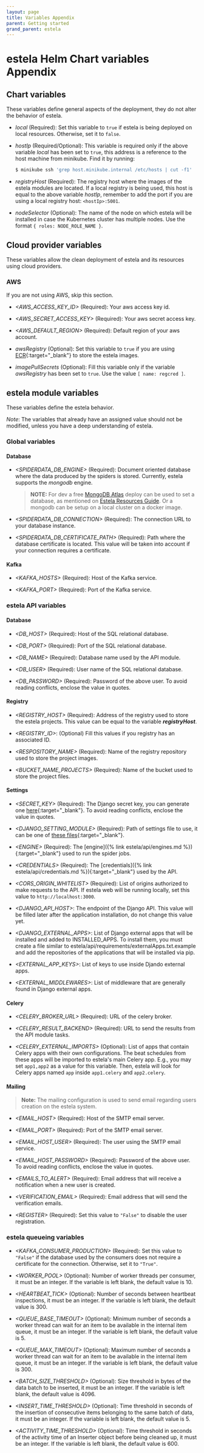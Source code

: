 ```yaml
---
layout: page
title: Variables Appendix
parent: Getting started
grand_parent: estela
---
```


# estela Helm Chart variables Appendix

## Chart variables

These variables define general aspects of the deployment, they do not alter the behavior
of estela.

* _local_ (Required): Set this variable to `true` if estela is being deployed on local
  resources. Otherwise, set it to `false`.

* _hostIp_ (Required/Optional): This variable is required only if the above variable _local_ has 
  been set to `true`, this address is a reference to the host machine from minikube. 
  Find it by running:
  ```bash
  $ minikube ssh 'grep host.minikube.internal /etc/hosts | cut -f1'
  ```

* _registryHost_ (Required): The registry host where the images of the estela modules are 
  located. If a local registry is being used, this host is equal to the above variable
  _hostIp_, remember to add the port if you are using a local registry host: `<hostIp>:5001`.

* _nodeSelector_ (Optional): The name of the node on which estela will be installed in case
  the Kubernetes cluster has multiple nodes. Use the format `{ roles: NODE_ROLE_NAME }`.
  
## Cloud provider variables

These variables allow the clean deployment of estela and its resources using cloud providers.

### AWS

If you are not using AWS, skip this section.

* _<AWS\_ACCESS\_KEY\_ID>_ (Required): Your aws access key id.

* _<AWS\_SECRET\_ACCESS\_KEY>_ (Required): Your aws secret access key.

* _<AWS\_DEFAULT\_REGION>_ (Required): Default region of your aws account.

* _awsRegistry_ (Optional): Set this variable to `true` if you are using
  [ECR](https://aws.amazon.com/ecr/){:target="_blank"} to store the estela images.

* _imagePullSecrets_ (Optional): Fill this variable only if the variable _awsRegistry_ 
  has been set to `true`. Use the value `[ name: regcred ]`.

## estela module variables

These variables define the estela behavior.

_Note_: The variables that already have an assigned value should not be modified, unless
you have a deep understanding of estela.

### Global variables

#### Database

* _<SPIDERDATA\_DB\_ENGINE>_ (Required): Document oriented database where the data produced 
  by the spiders is stored. Currently, estela supports the _mongodb_ engine.

  > **NOTE:**
  >  For dev a free [MongoDB Atlas](https://www.mongodb.com/cloud/atlas) deploy can be used to set a database, as mentioned on [Estela Resources Guide](./resources.md).
  >  Or a mongodb can be setup on a local cluster on a docker image.

* _<SPIDERDATA\_DB\_CONNECTION>_ (Required): The connection URL to your database instance.

* _<SPIDERDATA\_DB\_CERTIFICATE\_PATH>_ (Required): Path where the database certificate is
  located. This value will be taken into account if your connection requires a certificate.
  
#### Kafka

* _<KAFKA\_HOSTS>_ (Required): Host of the Kafka service.

* _<KAFKA\_PORT>_ (Required): Port of the Kafka service.

### estela API variables

#### Database

* _<DB\_HOST>_ (Required): Host of the SQL relational database.

* _<DB\_PORT>_ (Required): Port of the SQL relational database.

* _<DB\_NAME>_ (Required): Database name used by the API module.

* _<DB\_USER>_ (Required): User name of the SQL relational database.

* _<DB\_PASSWORD>_ (Required): Password of the above user. To avoid reading conflicts, 
  enclose the value in quotes.

#### Registry

* _<REGISTRY\_HOST>_ (Required): Address of the registry used to store the estela projects.
  This value can be equal to the variable **_registryHost_**.

* _<REGISTRY\_ID>_: (Optional) Fill this values if you registry has an associated ID.

* _<RESPOSITORY\_NAME>_ (Required): Name of the registry repository used to store the
  project images.

* _<BUCKET\_NAME\_PROJECTS>_ (Required): Name of the bucket used to store the project files.

#### Settings

* _<SECRET\_KEY>_ (Required): The Django secret key, you can generate one 
  [here](https://djecrety.ir/){:target="_blank"}. To avoid reading conflicts, enclose 
  the value in quotes.

* _<DJANGO\_SETTING\_MODULE>_ (Required): Path of settings file to use, it can be one of 
  [these files](https://github.com/bitmakerla/estela/tree/main/estela-api/config/settings){:target="_blank"}.
  
* _\<ENGINE\>_ (Required): The [engine]({% link estela/api/engines.md %}){:target="_blank"} 
  used to run the spider jobs.

* _\<CREDENTIALS\>_ (Required): The
  [credentials]({% link estela/api/credentials.md %}){:target="_blank"}
  used by the API.
  
* _<CORS\_ORIGIN\_WHITELIST>_ (Required): List of origins authorized to make requests to
  the API. If estela web will be running locally, set this value to `http://localhost:3000`.
  
* _<DJANGO\_API\_HOST>_: The endpoint of the Django API. This value will be filled later
  after the application installation, do not change this value yet.

* _<DJANGO\_EXTERNAL\_APPS>_: List of Django external apps that will be installed and added to INSTALLED_APPS. To install them, you must create a file similar to estela/api/requirements/externalApps.txt.example and add the repositories of the applications that will be installed via pip.

* _<EXTERNAL\_APP\_KEYS>_: List of keys to use inside Djando external apps.

* _<EXTERNAL\_MIDDLEWARES>_: List of middleware that are generally found in Django external apps.

#### Celery

* _<CELERY\_BROKER\_URL>_ (Required): URL of the celery broker.

* _<CELERY\_RESULT\_BACKEND>_ (Required): URL to send the results from the API module tasks.

* _<CELERY\_EXTERNAL\_IMPORTS>_ (Optional): List of apps that contain Celery apps with their own configurations. The beat schedules from these apps will be imported to estela's main Celery app. E.g., you may set `app1,app2` as a value for this variable. Then, estela will look for Celery apps named `app` inside `app1.celery` and `app2.celery`.

#### Mailing

  > **Note:** The mailing configuration is used to send email regarding users creation on the estela system.

* _<EMAIL\_HOST>_ (Required): Host of the SMTP email server.

* _<EMAIL\_PORT>_ (Required): Port of the SMTP email server.

* _<EMAIL\_HOST\_USER>_ (Required): The user using the SMTP email service.

* _<EMAIL\_HOST\_PASSWORD>_ (Required): Password of the above user. To avoid reading 
  conflicts, enclose the value in quotes.

* _<EMAILS\_TO\_ALERT>_ (Required): Email address that will receive a notification when a 
  new user is created.

* _<VERIFICATION\_EMAIL>_ (Required): Email address that will send the verification emails.

* _\<REGISTER\>_ (Required): Set this value to `"False"` to disable the user registration.

### estela queueing variables

* _<KAFKA\_CONSUMER\_PRODUCTION>_ (Required): Set this value to `"False"` if the database
  used by the consumers does not require a certificate for the connection. Otherwise, set it
  to `"True"`.
  
* _<WORKER\_POOL>_ (Optional): Number of worker threads per consumer, it must be an integer.
  If the variable is left blank, the default value is 10.

* _<HEARTBEAT\_TICK>_ (Optional): Number of seconds between heartbeat inspections, it must
  be an integer. If the variable is left blank, the default value is 300.

* _<QUEUE\_BASE\_TIMEOUT>_ (Optional): Minimum number of seconds a worker thread can wait 
  for an item to be available in the internal item queue, it must be an integer. If the 
  variable is left blank, the default value is 5.

* _<QUEUE\_MAX\_TIMEOUT>_ (Optional): Maximum number of seconds a worker thread can wait 
  for an item to be available in the internal item queue, it must be an integer. If the 
  variable is left blank, the default value is 300.

* _<BATCH\_SIZE\_THRESHOLD>_ (Optional): Size threshold in bytes of the data batch to be
  inserted, it must be an integer. If the variable is left blank, the default value is 4096.

* _<INSERT\_TIME\_THRESHOLD>_ (Optional): Time threshold in seconds of the insertion of 
  consecutive items belonging to the same batch of data, it must be an integer. If the 
  variable is left blank, the default value is 5.

* _<ACTIVITY\_TIME\_THRESHOLD>_ (Optional): Time threshold in seconds of the activity time 
  of an Inserter object before being cleaned up, it must be an integer. If the variable is 
  left blank, the default value is 600.
